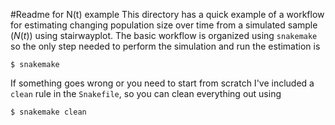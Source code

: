 #Readme for N(t) example
This directory has a quick example of a workflow for estimating changing 
population size over time from a simulated sample ($N(t)$) using
stairwayplot. The basic workflow is organized using `snakemake`
so the only step needed to perform the simulation and run 
the estimation is

`$ snakemake`

If something goes wrong or you need to start from scratch I've
included a `clean` rule in the `Snakefile`, so you can clean 
everything out using

`$ snakemake clean`
